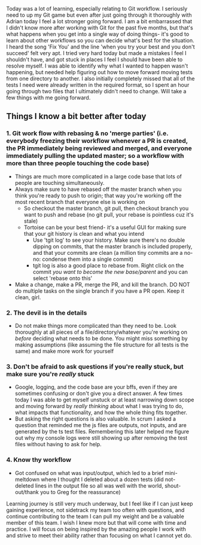 Today was a lot of learning, especially relating to Git workflow. I seriously need to up my Git game but even after just going through it thoroughly with Adrian today I feel a lot stronger going forward. I am a bit embarrassed that I didn't know more after working with Git for the past five months, but that's what happens when you get into a single way of doing things- it's good to learn about other workflows so you can decide what's best for the situation. I heard the song 'Fix You' and the line 'when you try your best and you don't succeed' felt very apt. I tried very hard today but made a mistakes I feel I shouldn't have, and got stuck in places I feel I should have been able to resolve myself. I was able to identify why what I wanted to happen wasn't happening, but needed help figuring out how to move forward moving tests from one directory to another. I also initially completely missed that all of the tests I need were already written in the required format, so I spent an hour going through two files that I ultimately didn't need to change. Will take a few things with me going forward.

## Things I know a bit better after today
### 1. Git work flow with rebasing & no 'merge parties' (i.e. everybody freezing their workflow whenever a PR is created, the PR immediately being reviewed and merged, and everyone immediately pulling the updated master; so a workflow with more than three people touching the code base)
  * Things are much more complicated in a large code base that lots of people are touching simultaneously.
  * Always make sure to have rebased off the master branch when you think you're ready to push to origin; that way you're working off the most recent branch that everyone else is working on
    * So checkout the master branch, git pull, then checkout branch you want to push and rebase (no git pull, your rebase is pointless cuz it's stale)
    * Tortoise can be your best friend- it's a useful GUI for making sure that your git history is clean and what you intend
      * Use 'tgit log' to see your history. Make sure there's no double dipping on commits, that the master branch is included properly, and that your commits are clean (a million tiny commits are a no-no: condense them into a single commit)
      * tgit log is also a good place to rebase from. Right click on the commit *you want to become the new base/parent* and you can select 'rebase <branchName> onto this'
  * Make a change, make a PR, merge the PR, and kill the branch. DO NOT do multiple tasks on the single branch if you have a PR open. Keep it clean, girl.

### 2. The devil is in the details
  * Do not make things more complicated than they need to be. Look thoroughly at all pieces of a file/directory/whatever you're working on *before* deciding what needs to be done. You might miss something by making assumptions (like assuming the file structure for all tests is the same) and make more work for yourself

### 3. Don't be afraid to ask questions if you're really stuck, but make sure you're *really* stuck
  * Google, logging, and the code base are your bffs, even if they are sometimes confusing or don't give you a direct answer. A few times today I was able to get myself unstuck or at least narrowing down scope and moving forward by *really thinking* about what I was trying to do, what impacts that functionality, and how the whole thing fits together.
  * But asking the right questions is also valuable. In scrum I asked a question that reminded me the js files are outputs, not inputs, and are generated by the ts test files. Remembering this later helped me figure out why my console logs were still showing up after removing the test files without having to ask for help.

### 4. Know thy workflow
  * Got confused on what was input/output, which led to a brief mini-meltdown where I thought I deleted about a dozen tests (did not- deleted lines in the output file so all was well with the world, shout-out/thank you to Greg for the reassurance)


Learning journey is still very much underway, but I feel like if I can just keep gaining experience, not sidetrack my team too often with questions, and continue contributing to the team I can pull my weight and be a valuable member of this team. I wish I knew more but that will come with time and practice. I will focus on being inspired by the amazing people I work with and strive to meet their ability rather than focusing on what I cannot yet do.
